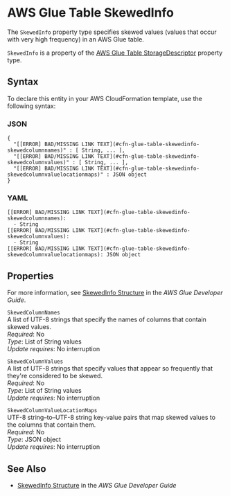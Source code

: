 # AWS Glue Table SkewedInfo<a name="aws-properties-glue-table-skewedinfo"></a>

<a name="aws-properties-glue-table-skewedinfo-description"></a>The `SkewedInfo` property type specifies skewed values \(values that occur with very high frequency\) in an AWS Glue table\.

<a name="aws-properties-glue-table-skewedinfo-inheritance"></a> `SkewedInfo` is a property of the [AWS Glue Table StorageDescriptor](aws-properties-glue-table-storagedescriptor.md) property type\.

## Syntax<a name="aws-properties-glue-table-skewedinfo-syntax"></a>

To declare this entity in your AWS CloudFormation template, use the following syntax:

### JSON<a name="aws-properties-glue-table-skewedinfo-syntax.json"></a>

```
{
  "[[ERROR] BAD/MISSING LINK TEXT](#cfn-glue-table-skewedinfo-skewedcolumnnames)" : [ String, ... ],
  "[[ERROR] BAD/MISSING LINK TEXT](#cfn-glue-table-skewedinfo-skewedcolumnvalues)" : [ String, ... ],
  "[[ERROR] BAD/MISSING LINK TEXT](#cfn-glue-table-skewedinfo-skewedcolumnvaluelocationmaps)" : JSON object
}
```

### YAML<a name="aws-properties-glue-table-skewedinfo-syntax.yaml"></a>

```
[[ERROR] BAD/MISSING LINK TEXT](#cfn-glue-table-skewedinfo-skewedcolumnnames): 
  - String
[[ERROR] BAD/MISSING LINK TEXT](#cfn-glue-table-skewedinfo-skewedcolumnvalues): 
  - String
[[ERROR] BAD/MISSING LINK TEXT](#cfn-glue-table-skewedinfo-skewedcolumnvaluelocationmaps): JSON object
```

## Properties<a name="aws-properties-glue-table-skewedinfo-properties"></a>

For more information, see [SkewedInfo Structure](http://docs.aws.amazon.com/glue/latest/dg/aws-glue-api-catalog-tables.html#aws-glue-api-catalog-tables-SkewedInfo) in the *AWS Glue Developer Guide*\.

`SkewedColumnNames`  
A list of UTF\-8 strings that specify the names of columns that contain skewed values\.  
 *Required*: No  
 *Type*: List of String values  
 *Update requires*: No interruption 

`SkewedColumnValues`  
A list of UTF\-8 strings that specify values that appear so frequently that they're considered to be skewed\.  
 *Required*: No  
 *Type*: List of String values  
 *Update requires*: No interruption 

`SkewedColumnValueLocationMaps`  
UTF\-8 string–to–UTF\-8 string key\-value pairs that map skewed values to the columns that contain them\.  
 *Required*: No  
 *Type*: JSON object  
 *Update requires*: No interruption 

## See Also<a name="aws-properties-glue-table-skewedinfo-seealso"></a>

+ [SkewedInfo Structure](http://docs.aws.amazon.com/glue/latest/dg/aws-glue-api-catalog-tables.html#aws-glue-api-catalog-tables-SkewedInfo) in the *AWS Glue Developer Guide*